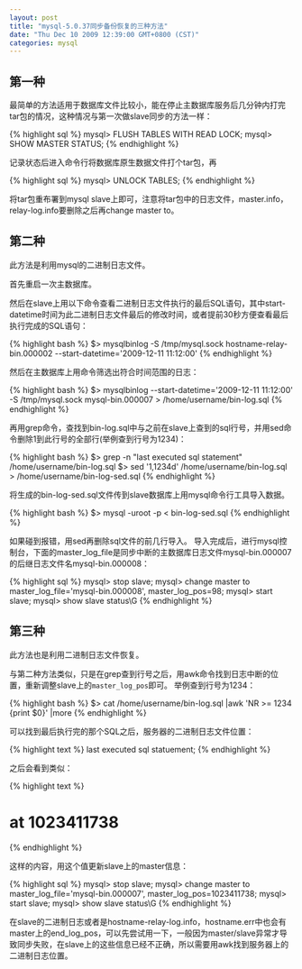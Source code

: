 ```yaml
---
layout: post
title: "mysql-5.0.37同步备份恢复的三种方法"
date: "Thu Dec 10 2009 12:39:00 GMT+0800 (CST)"
categories: mysql
---
```


第一种
-----

最简单的方法适用于数据库文件比较小，能在停止主数据库服务后几分钟内打完tar包的情况，这种情况与第一次做slave同步的方法一样：

{% highlight sql %}
mysql> FLUSH TABLES WITH READ LOCK;
mysql> SHOW MASTER STATUS;
{% endhighlight %}

记录状态后进入命令行将数据库原生数据文件打个tar包，再

{% highlight sql %}
mysql> UNLOCK TABLES;
{% endhighlight %}

将tar包重布署到mysql slave上即可，注意将tar包中的日志文件，master.info，relay-log.info要删除之后再change master to。

第二种
-----

此方法是利用mysql的二进制日志文件。

首先重启一次主数据库。

然后在slave上用以下命令查看二进制日志文件执行的最后SQL语句，其中start-datetime时间为此二进制日志文件最后的修改时间，或者提前30秒方便查看最后执行完成的SQL语句：

{% highlight bash %}
$> mysqlbinlog -S /tmp/mysql.sock hostname-relay-bin.000002 --start-datetime='2009-12-11 11:12:00'
{% endhighlight %}

然后在主数据库上用命令筛选出符合时间范围的日志：

{% highlight bash %}
$> mysqlbinlog --start-datetime='2009-12-11 11:12:00' -S /tmp/mysql.sock mysql-bin.000007 > /home/username/bin-log.sql
{% endhighlight %}

再用grep命令，查找到bin-log.sql中与之前在slave上查到的sql行号，并用sed命令删除1到此行号的全部行(举例查到行号为1234)：

{% highlight bash %}
$> grep -n "last executed sql statement" /home/username/bin-log.sql
$> sed '1,1234d' /home/username/bin-log.sql > /home/username/bin-log-sed.sql
{% endhighlight %}

将生成的bin-log-sed.sql文件传到slave数据库上用mysql命令行工具导入数据。

{% highlight bash %}
$> mysql -uroot -p < bin-log-sed.sql
{% endhighlight %}

如果碰到报错，用sed再删除sql文件的前几行导入。
导入完成后，进行mysql控制台，下面的master_log_file是同步中断的主数据库日志文件mysql-bin.000007的后继日志文件名mysql-bin.000008：

{% highlight sql %}
mysql> stop slave;
mysql> change master to master_log_file='mysql-bin.000008', master_log_pos=98;
mysql> start slave;
mysql> show slave status\G
{% endhighlight %}

第三种
-----

此方法也是利用二进制日志文件恢复。

与第二种方法类似，只是在grep查到行号之后，用awk命令找到日志中断的位置，重新调整slave上的`master_log_pos`即可。
举例查到行号为1234：

{% highlight bash %}
$> cat /home/username/bin-log.sql |awk 'NR >= 1234 {print $0}' |more
{% endhighlight %}

可以找到最后执行完的那个SQL之后，服务器的二进制日志文件位置：

{% highlight text %}
last executed sql statuement;
{% endhighlight %}

之后会看到类似：

{% highlight text %}
# at 1023411738
{% endhighlight %}

这样的内容，用这个值更新slave上的master信息：

{% highlight sql %}
mysql> stop slave;
mysql> change master to master_log_file='mysql-bin.000007', master_log_pos=1023411738;
mysql> start slave;
mysql> show slave status\G
{% endhighlight %}

在slave的二进制日志或者是hostname-relay-log.info，hostname.err中也会有master上的end_log_pos，可以先尝试用一下，一般因为master/slave异常才导致同步失败，在slave上的这些信息已经不正确，所以需要用awk找到服务器上的二进制日志位置。
